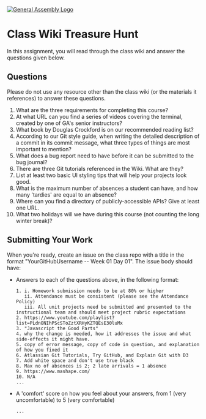 [![General Assembly Logo](https://camo.githubusercontent.com/1a91b05b8f4d44b5bbfb83abac2b0996d8e26c92/687474703a2f2f692e696d6775722e636f6d2f6b6538555354712e706e67)](https://generalassemb.ly/education/web-development-immersive)

# Class Wiki Treasure Hunt

In this assignment, you will read through the class wiki and answer the
questions given below.

## Questions

Please do not use any resource other than the class wiki
(or the materials it references)
to answer these questions.

1.  What are the three requirements for completing this course?
2.  At what URL can you find a series of videos covering the terminal, created
    by one of GA's senior instructors?
3.  What book by Douglas Crockford is on our recommended reading list?
4.  According to our Git style guide, when writing the detailed description of
    a commit in its commit message, what three types of things are most
    important to mention?
5.  What does a bug report need to have before it can be submitted to the bug
    journal?
6.  There are three Git tutorials referenced in the Wiki. What are they?
7.  List at least two basic UI styling tips that will help your projects
    look good.
8.  What is the maximum number of absences a student can have, and how many
    'tardies' are equal to an absence?
9.  Where can you find a directory of publicly-accessible APIs?
    Give at least one URL.
10. What two holidays will we have during this course (not counting the long
    winter break)?

## Submitting Your Work

When you're ready, create an issue on the class repo with
a title in the format "YourGitHubUsername -- Week 01 Day 01".
The issue body should have:

-   Answers to each of the questions above, in the following format:

    ```text
    1. i. Homework submission needs to be at 80% or higher
       ii. Attendance must be consistent (please see the Attendance Policy)
       iii. All unit projects need be submitted and presented to the instructional team and should meet project rubric expectations
    2. https://www.youtube.com/playlist?list=PLdnONIhPScSToZztXRHyKZTQEsE30luMx
    3. "Javascript the Good Parts"
    4. why the change is needed, how it addresses the issue and what side-effects it might have.
    5. copy of error message, copy of code in question, and explanation of how you fixed it
    6. Atlassian Git Tutorials, Try GitHub, and Explain Git with D3
    7. Add white space and don't use true black
    8. Max no of absences is 2; 2 late arrivals = 1 absence
    9. https://www.mashape.com/
    10. N/A
    ...
    ```

-   A 'comfort' score on how you feel about your answers, from 1 (very
    uncomfortable) to 5 (very comfortable)

    ```4.
    ...
    ```
